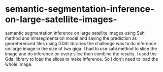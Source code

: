 # semantic-segmentation-inference-on-large-satellite-images-
semantic segmentation inference on large satellite images using Sahi method and mmsegmentaion model and saving the prediction as georeferenced files using GDAl libraries
the challenge was to do inference on large image in the size of two giga. I had to use sahi method to slice the image and do inference on every slice then combine the results.
I used the Gdal library to load the slices to make inference, So I don't need to load the whole image.
